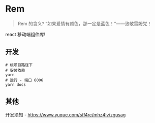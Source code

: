 # Rem

> Rem 的含义? “如果爱情有颜色，那一定是蓝色！”——致敬雷姆党！

react 移动端组件库!

## 开发
```shell
# 根项目路径下
# 安装依赖
yarn
# 运行 - 端口 6006
yarn docs
```
## 其他
开发须知 - https://www.yuque.com/sff4rc/mhz4lv/zgusag